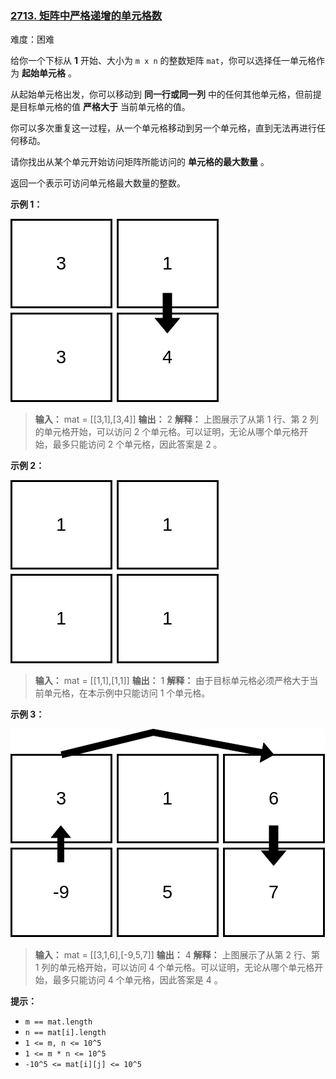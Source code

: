 ### [2713\. 矩阵中严格递增的单元格数](https://leetcode.cn/problems/maximum-strictly-increasing-cells-in-a-matrix/)

难度：困难

给你一个下标从 **1** 开始、大小为 `m x n` 的整数矩阵 `mat`，你可以选择任一单元格作为 **起始单元格** 。

从起始单元格出发，你可以移动到 **同一行或同一列** 中的任何其他单元格，但前提是目标单元格的值 **严格大于** 当前单元格的值。

你可以多次重复这一过程，从一个单元格移动到另一个单元格，直到无法再进行任何移动。

请你找出从某个单元开始访问矩阵所能访问的 **单元格的最大数量** 。

返回一个表示可访问单元格最大数量的整数。

**示例 1：**

![](./assets/img/Question2713_01.png)

> **输入：** mat = \[[3,1],[3,4]]
> **输出：** 2
> **解释：** 上图展示了从第 1 行、第 2 列的单元格开始，可以访问 2 个单元格。可以证明，无论从哪个单元格开始，最多只能访问 2 个单元格，因此答案是 2 。

**示例 2：**

![](./assets/img/Question2713_02.png)

> **输入：** mat = \[[1,1],[1,1]]
> **输出：** 1
> **解释：** 由于目标单元格必须严格大于当前单元格，在本示例中只能访问 1 个单元格。

**示例 3：**

![](./assets/img/Question2713_03.png)

> **输入：** mat = \[[3,1,6],[-9,5,7]]
> **输出：** 4
> **解释：** 上图展示了从第 2 行、第 1 列的单元格开始，可以访问 4 个单元格。可以证明，无论从哪个单元格开始，最多只能访问 4 个单元格，因此答案是 4 。

**提示：**

- `m == mat.length`
- `n == mat[i].length`
- `1 <= m, n <= 10^5`
- `1 <= m * n <= 10^5`
- `-10^5 <= mat[i][j] <= 10^5`
